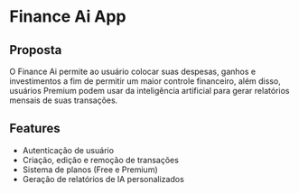 # Finance Ai App

## Proposta
O Finance Ai permite ao usuário colocar suas despesas, ganhos e investimentos a fim de permitir um maior controle financeiro, além disso, usuários Premium podem usar da inteligência artificial para gerar relatórios mensais de suas transações.

## Features
 - Autenticação de usuário
 - Criação, edição e remoção de transações
 - Sistema de planos (Free e Premium)
 - Geração de relatórios de IA personalizados
